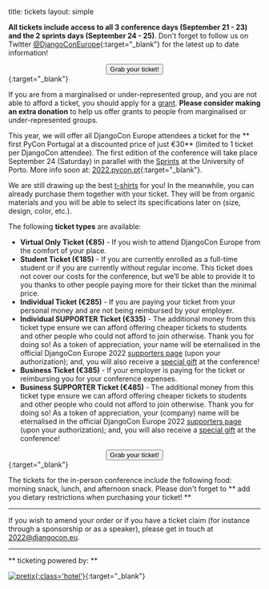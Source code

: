 title: tickets
layout: simple

**All tickets include access to all 3 conference days (September 21 - 23) and the 2 sprints days (September 24 - 25)**. Don't forget to follow us on Twitter [@DjangoConEurope](https://twitter.com/djangoconeurope){:target="_blank"} for the latest up to date information!

[<center><button class="btn">Grab your ticket!</button></center>](https://pretix.evolutio.pt/evolutio/djceu2022/){:target="_blank"}

If you are from a marginalised or under-represented group, and you are not able to afford a ticket, you should apply for a [grant](/information/grants/). **Please consider making an extra donation** to help us offer grants to people from marginalised or under-represented groups.

This year, we will offer all DjangoCon Europe attendees a ticket for the ** first PyCon Portugal at a discounted price of just €30** (limited to 1 ticket per DjangoCon attendee). The first edition of the conference will take place September 24 (Saturday) in parallel with the [Sprints](/information/sprints/) at the University of Porto. More info soon at: [2022.pycon.pt](https://2022.pycon.pt/){:target="_blank"}.

We are still drawing up the best [t-shirts](/information/tshirts/) for you! In the meanwhile, you can already purchase them together with your ticket. They will be from organic materials and you will be able to select its specifications later on (size, design, color, etc.).

The following **ticket types** are available:

- **Virtual Only Ticket (€85)** - If you wish to attend DjangoCon Europe from the comfort of your place.
- **Student Ticket (€185)** - If you are currently enrolled as a full-time student or if you are currently without regular income. This ticket does not cover our costs for the conference, but we’ll be able to provide it to you thanks to other people paying more for their ticket than the minimal price.
- **Individual Ticket (€285)** - If you are paying your ticket from your personal money and are not being reimbursed by your employer.
- **Individual SUPPORTER Ticket (€335)** - The additional money from this ticket type ensure we can afford offering cheaper tickets to students and other people who could not afford to join otherwise. Thank you for doing so! As a token of appreciation, your name will be eternalised in the official DjangoCon Europe 2022 [supporters page](/sponsors/supporters/) (upon your authorization); and, you will also receive a <u>special gift</u> at the conference!
- **Business Ticket (€385)** - If your employer is paying for the ticket or reimbursing you for your conference expenses.
- **Business SUPPORTER Ticket (€485)** - The additional money from this ticket type ensure we can afford offering cheaper tickets to students and other people who could not afford to join otherwise. Thank you for doing so! As a token of appreciation, your (company) name will be eternalised in the official DjangoCon Europe 2022 [supporters page](/sponsors/supporters/) (upon your authorization); and, you will also receive a <u>special gift</u> at the conference!

[<center><button class="btn">Grab your ticket!</button></center>](https://pretix.evolutio.pt/evolutio/djceu2022/){:target="_blank"}

The tickets for the in-person conference include the following food: morning snack, lunch, and afternoon snack. Please don't forget to ** add you dietary restrictions when purchasing your ticket! **

---

If you wish to amend your order or if you have a ticket claim (for instance through a sponsorship or as a speaker), please get in touch at [2022@djangocon.eu](mailto:2022@djangocon.eu).

---

** ticketing powered by: **

[![pretix](/static/images/other/pretix.svg){:class='hotel'}](https://pretix.eu/about/en/){:target="_blank"}